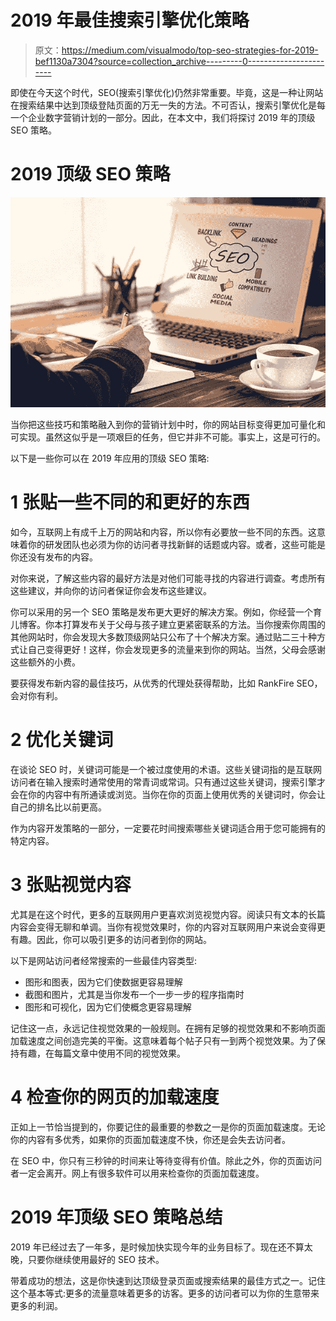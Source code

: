 # 2019 年最佳搜索引擎优化策略

> 原文：<https://medium.com/visualmodo/top-seo-strategies-for-2019-bef1130a7304?source=collection_archive---------0----------------------->

即使在今天这个时代，SEO(搜索引擎优化)仍然非常重要。毕竟，这是一种让网站在搜索结果中达到顶级登陆页面的万无一失的方法。不可否认，搜索引擎优化是每一个企业数字营销计划的一部分。因此，在本文中，我们将探讨 2019 年的顶级 SEO 策略。

# 2019 顶级 SEO 策略

![](img/075536fdce844618a343cd16dedc8980.png)

当你把这些技巧和策略融入到你的营销计划中时，你的网站目标变得更加可量化和可实现。虽然这似乎是一项艰巨的任务，但它并非不可能。事实上，这是可行的。

以下是一些你可以在 2019 年应用的顶级 SEO 策略:

# 1 张贴一些不同的和更好的东西

如今，互联网上有成千上万的网站和内容，所以你有必要放一些不同的东西。这意味着你的研发团队也必须为你的访问者寻找新鲜的话题或内容。或者，这些可能是你还没有发布的内容。

对你来说，了解这些内容的最好方法是对他们可能寻找的内容进行调查。考虑所有这些建议，并向你的访问者保证你会发布这些建议。

你可以采用的另一个 SEO 策略是发布更大更好的解决方案。例如，你经营一个育儿博客。你本打算发布关于父母与孩子建立更紧密联系的方法。当你搜索你周围的其他网站时，你会发现大多数顶级网站只公布了十个解决方案。通过贴二三十种方式让自己变得更好！这样，你会发现更多的流量来到你的网站。当然，父母会感谢这些额外的小费。

要获得发布新内容的最佳技巧，从优秀的代理处获得帮助，比如 RankFire SEO，会对你有利。

# 2 优化关键词

在谈论 SEO 时，关键词可能是一个被过度使用的术语。这些关键词指的是互联网访问者在输入搜索时通常使用的常青词或常词。只有通过这些关键词，搜索引擎才会在你的内容中有所通读或浏览。当你在你的页面上使用优秀的关键词时，你会让自己的排名比以前更高。

作为内容开发策略的一部分，一定要花时间搜索哪些关键词适合用于您可能拥有的特定内容。

# 3 张贴视觉内容

尤其是在这个时代，更多的互联网用户更喜欢浏览视觉内容。阅读只有文本的长篇内容会变得无聊和单调。当你有视觉效果时，你的内容对互联网用户来说会变得更有趣。因此，你可以吸引更多的访问者到你的网站。

以下是网站访问者经常搜索的一些最佳内容类型:

*   图形和图表，因为它们使数据更容易理解
*   截图和图片，尤其是当你发布一个一步一步的程序指南时
*   图形和可视化，因为它们使概念更容易理解

记住这一点，永远记住视觉效果的一般规则。在拥有足够的视觉效果和不影响页面加载速度之间创造完美的平衡。这意味着每个帖子只有一到两个视觉效果。为了保持有趣，在每篇文章中使用不同的视觉效果。

# 4 检查你的网页的加载速度

正如上一节恰当提到的，你要记住的最重要的参数之一是你的页面加载速度。无论你的内容有多优秀，如果你的页面加载速度不快，你还是会失去访问者。

在 SEO 中，你只有三秒钟的时间来让等待变得有价值。除此之外，你的页面访问者一定会离开。网上有很多软件可以用来检查你的页面加载速度。

# 2019 年顶级 SEO 策略总结

2019 年已经过去了一年多，是时候加快实现今年的业务目标了。现在还不算太晚，只要你继续使用最好的 SEO 技术。

带着成功的想法，这是你快速到达顶级登录页面或搜索结果的最佳方式之一。记住这个基本等式:更多的流量意味着更多的访客。更多的访问者可以为你的生意带来更多的利润。
